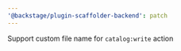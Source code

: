 ```yaml
---
'@backstage/plugin-scaffolder-backend': patch
---
```


Support custom file name for `catalog:write` action
